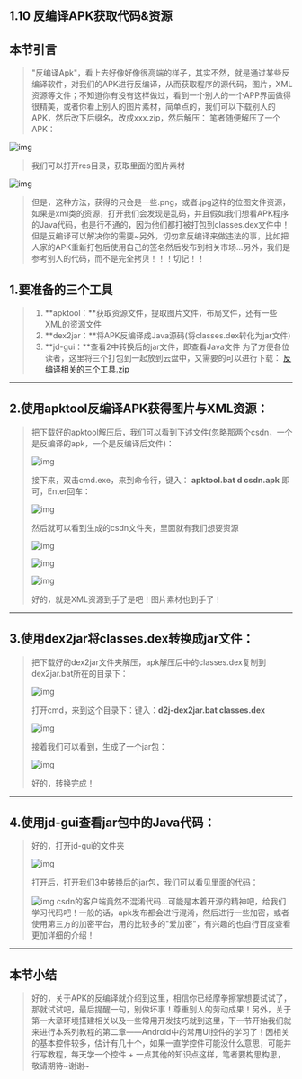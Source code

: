 ## 1.10 反编译APK获取代码&资源

## 本节引言

> "反编译Apk"，看上去好像好像很高端的样子，其实不然，就是通过某些反编译软件，对我们的APK进行反编译，从而获取程序的源代码，图片，XML资源等文件；不知道你有没有这样做过，看到一个别人的一个APP界面做得很精美，或者你看上别人的图片素材，简单点的，我们可以下载别人的APK，然后改下后缀名，改成xxx.zip，然后解压： 笔者随便解压了一个APK：

![img](./50927495.png)

> 我们可以打开res目录，获取里面的图片素材

![img](./70379411.png)

> 但是，这种方法，获得的只会是一些.png，或者.jpg这样的位图文件资源，如果是xml类的资源，打开我们会发现是乱码，并且假如我们想看APK程序的Java代码，也是行不通的，因为他们都打被打包到classes.dex文件中！ 但是反编译可以解决你的需要~另外，切勿拿反编译来做违法的事，比如把人家的APK重新打包后使用自己的签名然后发布到相关市场...另外，我们是参考别人的代码，而不是完全拷贝！！！切记！！

## 1.要准备的三个工具

> 1. **apktool：**获取资源文件，提取图片文件，布局文件，还有一些XML的资源文件
> 2. **dex2jar：**将APK反编译成Java源码(将classes.dex转化为jar文件)
> 3. **jd-gui：**查看2中转换后的jar文件，即查看Java文件 为了方便各位读者，这里将三个打包到一起放到云盘中，又需要的可以进行下载： [反编译相关的三个工具.zip](http://static.runoob.com/download/反编译相关的三个工具.zip)

------

## 2.使用apktool反编译APK获得图片与XML资源：

> 把下载好的apktool解压后，我们可以看到下述文件(忽略那两个csdn，一个是反编译的apk，一个是反编译后文件)：
>
> ![img](./45168853.png)
>
> 接下来，双击cmd.exe，来到命令行，键入： **apktool.bat d csdn.apk** 即可，Enter回车：
>
> ![img](./22945935.png)
>
> 然后就可以看到生成的csdn文件夹，里面就有我们想要资源
>
> ![img](./61966420.png)
>
> ![img](./13758702.png)
>
> ![img](./12241119.png)
>
>  
>
> 好的，就是XML资源到手了是吧！图片素材也到手了！

------

## 3.使用dex2jar将classes.dex转换成jar文件：

> 把下载好的dex2jar文件夹解压，apk解压后中的classes.dex复制到dex2jar.bat所在的目录下：
>
> ![img](./86604146.png)
>
> 打开cmd，来到这个目录下：键入：**d2j-dex2jar.bat classes.dex**
>
> ![img](./46063652.png)
>
> 接着我们可以看到，生成了一个jar包：
>
> ![img](./45467744.png)
>
>  好的，转换完成！

------

## 4.使用jd-gui查看jar包中的Java代码：

> 好的，打开jd-gui的文件夹
>
> ![img](./96919556.png)
>
> 打开后，打开我们3中转换后的jar包，我们可以看见里面的代码：
>
> ![img](./28605151.png) csdn的客户端竟然不混淆代码...可能是本着开源的精神吧，给我们学习代码吧！一般的话，apk发布都会进行混淆，然后进行一些加密，或者使用第三方的加密平台，用的比较多的"爱加密"，有兴趣的也自行百度查看更加详细的介绍！

------

## 本节小结

> 好的，关于APK的反编译就介绍到这里，相信你已经摩拳擦掌想要试试了，那就试试吧，最后提醒一句，别做坏事！尊重别人的劳动成果！另外，关于第一大章环境搭建相关以及一些常用开发技巧就到这里，下一节开始我们就来进行本系列教程的第二章——Android中的常用UI控件的学习了！因相关的基本控件较多，估计有几十个，如果一直学控件可能没什么意思，可能并行写教程，每天学一个控件 + 一点其他的知识点这样，笔者要构思构思，敬请期待~谢谢~